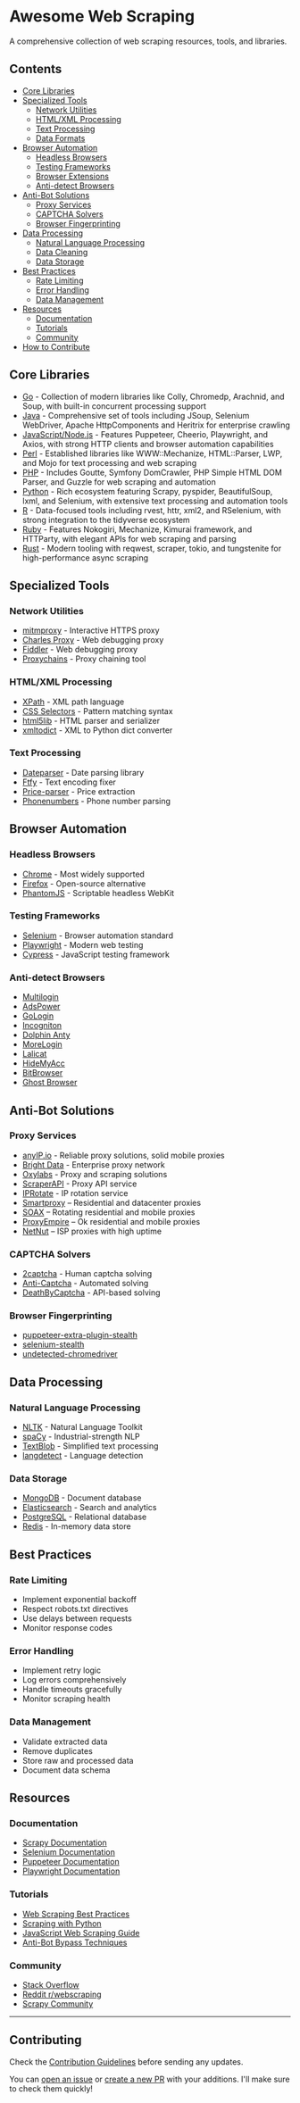 # Awesome Web Scraping

A comprehensive collection of web scraping resources, tools, and libraries.

## Contents

- [Core Libraries](#core-libraries)
- [Specialized Tools](#specialized-tools)
  - [Network Utilities](#network-utilities)
  - [HTML/XML Processing](#htmlxml-processing)
  - [Text Processing](#text-processing)
  - [Data Formats](#data-formats)
- [Browser Automation](#browser-automation)
  - [Headless Browsers](#headless-browsers)
  - [Testing Frameworks](#testing-frameworks)
  - [Browser Extensions](#browser-extensions)
  - [Anti-detect Browsers](#anti-detect-browsers)
- [Anti-Bot Solutions](#anti-bot-solutions)
  - [Proxy Services](#proxy-services)
  - [CAPTCHA Solvers](#captcha-solvers)
  - [Browser Fingerprinting](#browser-fingerprinting)
- [Data Processing](#data-processing)
  - [Natural Language Processing](#natural-language-processing)
  - [Data Cleaning](#data-cleaning)
  - [Data Storage](#data-storage)
- [Best Practices](#best-practices)
  - [Rate Limiting](#rate-limiting)
  - [Error Handling](#error-handling)
  - [Data Management](#data-management)
- [Resources](#resources)
  - [Documentation](#documentation)
  - [Tutorials](#tutorials)
  - [Community](#community)
- [How to Contribute](#Contributing)

## Core Libraries
* [Go](go.md) - Collection of modern libraries like Colly, Chromedp, Arachnid, and Soup, with built-in concurrent processing support
* [Java](java.md) - Comprehensive set of tools including JSoup, Selenium WebDriver, Apache HttpComponents and Heritrix for enterprise crawling
* [JavaScript/Node.js](javascript.md) - Features Puppeteer, Cheerio, Playwright, and Axios, with strong HTTP clients and browser automation capabilities
* [Perl](perl.md) - Established libraries like WWW::Mechanize, HTML::Parser, LWP, and Mojo for text processing and web scraping
* [PHP](php.md) - Includes Goutte, Symfony DomCrawler, PHP Simple HTML DOM Parser, and Guzzle for web scraping and automation
* [Python](python.md) - Rich ecosystem featuring Scrapy, pyspider, BeautifulSoup, lxml, and Selenium, with extensive text processing and automation tools
* [R](r.md) - Data-focused tools including rvest, httr, xml2, and RSelenium, with strong integration to the tidyverse ecosystem
* [Ruby](ruby.md) - Features Nokogiri, Mechanize, Kimurai framework, and HTTParty, with elegant APIs for web scraping and parsing
* [Rust](rust.md) - Modern tooling with reqwest, scraper, tokio, and tungstenite for high-performance async scraping

## Specialized Tools

### Network Utilities
* [mitmproxy](https://mitmproxy.org/) - Interactive HTTPS proxy
* [Charles Proxy](https://www.charlesproxy.com/) - Web debugging proxy
* [Fiddler](https://www.telerik.com/fiddler) - Web debugging proxy
* [Proxychains](https://github.com/haad/proxychains) - Proxy chaining tool

### HTML/XML Processing
* [XPath](https://www.w3.org/TR/xpath-31/) - XML path language
* [CSS Selectors](https://www.w3.org/TR/selectors-4/) - Pattern matching syntax
* [html5lib](https://github.com/html5lib/) - HTML parser and serializer
* [xmltodict](https://github.com/martinblech/xmltodict) - XML to Python dict converter

### Text Processing
* [Dateparser](https://github.com/scrapinghub/dateparser) - Date parsing library
* [Ftfy](https://github.com/LuminosoInsight/python-ftfy) - Text encoding fixer
* [Price-parser](https://github.com/scrapinghub/price-parser) - Price extraction
* [Phonenumbers](https://github.com/daviddrysdale/python-phonenumbers) - Phone number parsing

## Browser Automation

### Headless Browsers
* [Chrome](https://www.google.com/chrome/browser/) - Most widely supported
* [Firefox](https://www.mozilla.org/firefox/) - Open-source alternative
* [PhantomJS](https://phantomjs.org/) - Scriptable headless WebKit

### Testing Frameworks
* [Selenium](https://www.selenium.dev/) - Browser automation standard
* [Playwright](https://playwright.dev/) - Modern web testing
* [Cypress](https://www.cypress.io/) - JavaScript testing framework

### Anti-detect Browsers
* [Multilogin](https://multilogin.com)
* [AdsPower ](https://www.adspower.com)
* [GoLogin](https://gologin.com)
* [Incogniton](https://incogniton.com)
* [Dolphin Anty](https://dolphin-anty.com)
* [MoreLogin](https://www.morelogin.com)
* [Lalicat](https://www.lalicat.com)
* [HideMyAcc](https://hidemyacc.com)
* [BitBrowser](https://www.bitbrowser.net)
* [Ghost Browser](https://ghostbrowser.com)

## Anti-Bot Solutions

### Proxy Services
* [anyIP.io](https://anyip.io/) - Reliable proxy solutions, solid mobile proxies
* [Bright Data](https://brightdata.com/) - Enterprise proxy network
* [Oxylabs](https://oxylabs.io/) - Proxy and scraping solutions
* [ScraperAPI](https://www.scraperapi.com/) - Proxy API service
* [IPRotate](https://www.iprotatepro.com/) - IP rotation service
* [Smartproxy](https://smartproxy.com/) – Residential and datacenter proxies
* [SOAX](https://soax.com/) – Rotating residential and mobile proxies
* [ProxyEmpire](https://proxyempire.io/) – Ok residential and mobile proxies
* [NetNut](https://netnut.io/) – ISP proxies with high uptime

### CAPTCHA Solvers
* [2captcha](https://2captcha.com/) - Human captcha solving
* [Anti-Captcha](https://anti-captcha.com/) - Automated solving
* [DeathByCaptcha](https://deathbycaptcha.com/) - API-based solving

### Browser Fingerprinting
* [puppeteer-extra-plugin-stealth](https://github.com/berstend/puppeteer-extra/tree/master/packages/puppeteer-extra-plugin-stealth)
* [selenium-stealth](https://github.com/diprajpatra/selenium-stealth)
* [undetected-chromedriver](https://github.com/ultrafunkamsterdam/undetected-chromedriver)

## Data Processing

### Natural Language Processing
* [NLTK](https://www.nltk.org/) - Natural Language Toolkit
* [spaCy](https://spacy.io/) - Industrial-strength NLP
* [TextBlob](https://textblob.readthedocs.io/) - Simplified text processing
* [langdetect](https://github.com/Mimino666/langdetect) - Language detection

### Data Storage
* [MongoDB](https://www.mongodb.com/) - Document database
* [Elasticsearch](https://www.elastic.co/) - Search and analytics
* [PostgreSQL](https://www.postgresql.org/) - Relational database
* [Redis](https://redis.io/) - In-memory data store

## Best Practices

### Rate Limiting
* Implement exponential backoff
* Respect robots.txt directives
* Use delays between requests
* Monitor response codes

### Error Handling
* Implement retry logic
* Log errors comprehensively
* Handle timeouts gracefully
* Monitor scraping health

### Data Management
* Validate extracted data
* Remove duplicates
* Store raw and processed data
* Document data schema

## Resources

### Documentation
* [Scrapy Documentation](https://docs.scrapy.org/)
* [Selenium Documentation](https://selenium.dev/documentation/)
* [Puppeteer Documentation](https://pptr.dev/)
* [Playwright Documentation](https://playwright.dev/docs/intro)

### Tutorials
* [Web Scraping Best Practices](https://www.scrapehero.com/web-scraping-best-practices/)
* [Scraping with Python](https://realpython.com/web-scraping-101-with-python/)
* [JavaScript Web Scraping Guide](https://www.browserless.io/blog/web-scraping-in-nodejs/)
* [Anti-Bot Bypass Techniques](https://medium.com/@selvaganesh93/how-to-bypass-anti-bot-protection-while-web-scraping-14bb87d1c326)

### Community
* [Stack Overflow](https://stackoverflow.com/questions/tagged/web-scraping)
* [Reddit r/webscraping](https://reddit.com/r/webscraping)
* [Scrapy Community](https://scrapy.org/community/)

---

## Contributing

Check the [Contribution Guidelines](CONTRIBUTING.md) before sending any updates.

You can [open an issue](https://github.com/lukas-bear/awesome-web-scraping/issues) or [create a new PR](https://github.com/lukas-bear/awesome-web-scraping/pulls) with your additions.
I'll make sure to check them quickly!
